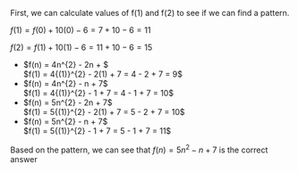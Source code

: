 First, we can calculate values of f$(1)$ and f$(2)$ to see if we can find a pattern.

$f(1) = f(0) + 10(0) - 6 = 7 + 10 - 6 = 11$

$f(2) = f(1) + 10(1) - 6 = 11 + 10 - 6 = 15$

<ul>
	<li> $f(n) = 4n^{2} - 2n + $ <br/> 
	$f(1) = 4{(1)}^{2} - 2(1) + 7 = 4 - 2 + 7 = 9$
	<li> $f(n) = 4n^{2} - n + 7$ <br/> 
	$f(1) = 4{(1)}^{2} - 1 + 7 = 4 - 1 + 7 = 10$
	<li> $f(n) = 5n^{2} - 2n + 7$ <br/> 
	$f(1) = 5{(1)}^{2} - 2(1) + 7 = 5 - 2 + 7 = 10$
	<li> $f(n) = 5n^{2} - n + 7$ <br/> 
	$f(1) = 5{(1)}^{2} - 1 + 7 = 5 - 1 + 7 = 11$
</ul>

Based on the pattern, we can see that $f(n) = 5n^{2} - n + 7$ is the correct answer
